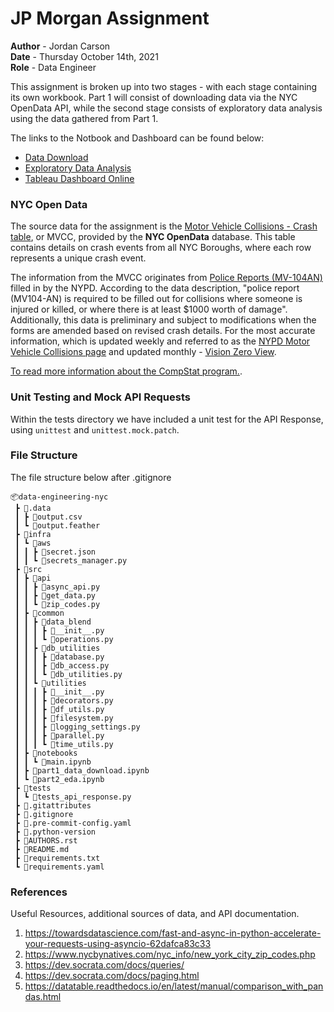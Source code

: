 # JP Morgan Assignment

__Author__ - Jordan Carson\
__Date__   - Thursday October 14th, 2021\
__Role__   - Data Engineer

This assignment is broken up into two stages - with each stage containing its own workbook. Part 1 will consist of downloading data via the NYC OpenData API, while the second stage consists of exploratory data analysis using the data gathered from Part 1. 

The links to the Notbook and Dashboard can be found below:

- [Data Download](https://github.com/jordan-carson/data-engineering-nyc/blob/main/src/part1_data_download.ipynb)
- [Exploratory Data Analysis](https://github.com/jordan-carson/data-engineering-nyc/blob/main/src/part2_eda.ipynb)
- [Tableau Dashboard Online](https://public.tableau.com/app/profile/jordan.carson/viz/NYCOpenData/NYCOpenData?publish=yes)
### NYC Open Data

The source data for the assignment is the [Motor Vehicle Collisions - Crash table](https://data.cityofnewyork.us/Public-Safety/Motor-Vehicle-Collisions-Crashes/h9gi-nx95), or MVCC, provided by the **NYC OpenData** database. This table contains details on crash events from all NYC Boroughs, where each row represents a unique crash event.

The information from the MVCC originates from [Police Reports (MV-104AN)](https://www.nhtsa.gov/sites/nhtsa.dot.gov/files/documents/ny_overlay_mv-104an_rev05_2004.pdf) filled in by the NYPD. According to the data description, "police report (MV104-AN) is required to be filled out for collisions where someone is injured or killed, or where there is at least $1000 worth of damage". Additionally, this data is preliminary and subject to modifications when the forms are amended based on revised crash details. For the most accurate information, which is updated weekly and referred to as the [NYPD Motor Vehicle Collisions page](https://www1.nyc.gov/site/nypd/stats/traffic-data/traffic-data-collision.page) and updated monthly - [Vision Zero View](https://vzv.nyc/).

[To read more information about the CompStat program.](https://data.cityofnewyork.us/Public-Safety/Motor-Vehicle-Collisions-Crashes/h9gi-nx95).

### Unit Testing and Mock API Requests

Within the tests directory we have included a unit test for the API Response, using `unittest` and `unittest.mock.patch`.

### File Structure

The file structure below after .gitignore
```
📦data-engineering-nyc
 ┣ 📂.data
 ┃ ┣ 📜output.csv
 ┃ ┗ 📜output.feather
 ┣ 📂infra
 ┃ ┗ 📂aws
 ┃ ┃ ┣ 📜secret.json
 ┃ ┃ ┗ 📜secrets_manager.py
 ┣ 📂src
 ┃ ┣ 📂api
 ┃ ┃ ┣ 📜async_api.py
 ┃ ┃ ┣ 📜get_data.py
 ┃ ┃ ┗ 📜zip_codes.py
 ┃ ┣ 📂common
 ┃ ┃ ┣ 📂data_blend
 ┃ ┃ ┃ ┣ 📜__init__.py
 ┃ ┃ ┃ ┗ 📜operations.py
 ┃ ┃ ┣ 📂db_utilities
 ┃ ┃ ┃ ┣ 📜database.py
 ┃ ┃ ┃ ┣ 📜db_access.py
 ┃ ┃ ┃ ┗ 📜db_utilities.py
 ┃ ┃ ┗ 📂utilities
 ┃ ┃ ┃ ┣ 📜__init__.py
 ┃ ┃ ┃ ┣ 📜decorators.py
 ┃ ┃ ┃ ┣ 📜df_utils.py
 ┃ ┃ ┃ ┣ 📜filesystem.py
 ┃ ┃ ┃ ┣ 📜logging_settings.py
 ┃ ┃ ┃ ┣ 📜parallel.py
 ┃ ┃ ┃ ┗ 📜time_utils.py
 ┃ ┣ 📂notebooks
 ┃ ┃ ┗ 📜main.ipynb
 ┃ ┣ 📜part1_data_download.ipynb
 ┃ ┗ 📜part2_eda.ipynb
 ┣ 📂tests
 ┃ ┗ 📜tests_api_response.py
 ┣ 📜.gitattributes
 ┣ 📜.gitignore
 ┣ 📜.pre-commit-config.yaml
 ┣ 📜.python-version
 ┣ 📜AUTHORS.rst
 ┣ 📜README.md
 ┣ 📜requirements.txt
 ┗ 📜requirements.yaml
 ```
 ### References

Useful Resources, additional sources of data, and API documentation.
1. https://towardsdatascience.com/fast-and-async-in-python-accelerate-your-requests-using-asyncio-62dafca83c33
2. https://www.nycbynatives.com/nyc_info/new_york_city_zip_codes.php
3. https://dev.socrata.com/docs/queries/
4. https://dev.socrata.com/docs/paging.html
5. https://datatable.readthedocs.io/en/latest/manual/comparison_with_pandas.html